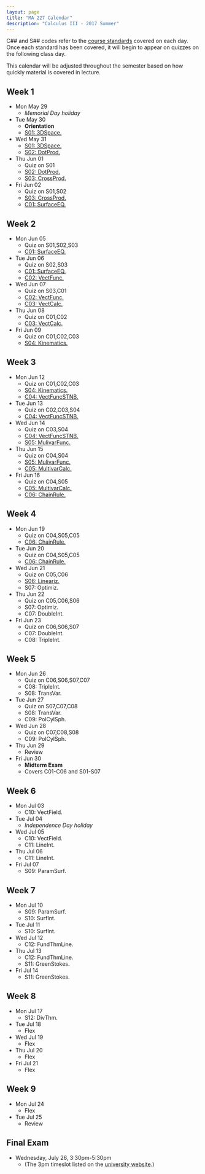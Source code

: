 ```yaml
---
layout: page
title: "MA 227 Calendar"
description: "Calculus III - 2017 Summer"
---
```


C## and S## codes refer to the [course standards][standards] covered on
each day. Once each standard has been covered, it will begin to appear
on quizzes on the following class day.

This calendar will be adjusted throughout the semester based on how
quickly material is covered in lecture.

## Week 1

- Mon May 29
    - *Memorial Day holiday*
- Tue May 30
    - **Orientation**
    - [S01: 3DSpace.](../standards/s01/)
- Wed May 31
    - [S01: 3DSpace.](../standards/s01/)
    - [S02: DotProd.](../standards/s02/)
- Thu Jun 01
    - Quiz on S01
    - [S02: DotProd.](../standards/s02/)
    - [S03: CrossProd.](../standards/s03/)
- Fri Jun 02
    - Quiz on S01,S02
    - [S03: CrossProd.](../standards/s03/)
    - [C01: SurfaceEQ.](../standards/c01/)

## Week 2

- Mon Jun 05
    - Quiz on S01,S02,S03
    - [C01: SurfaceEQ.](../standards/c01/)
- Tue Jun 06
    - Quiz on S02,S03
    - [C01: SurfaceEQ.](../standards/c01/)
    - [C02: VectFunc.](../standards/c02/)
- Wed Jun 07
    - Quiz on S03,C01
    - [C02: VectFunc.](../standards/c02/)
    - [C03: VectCalc.](../standards/c03/)
- Thu Jun 08
    - Quiz on C01,C02
    - [C03: VectCalc.](../standards/c03/)
- Fri Jun 09
    - Quiz on C01,C02,C03
    - [S04: Kinematics.](../standards/s04/)

## Week 3

- Mon Jun 12
    - Quiz on C01,C02,C03
    - [S04: Kinematics.](../standards/s04/)
    - [C04: VectFuncSTNB.](../standards/c04/)
- Tue Jun 13
    - Quiz on C02,C03,S04
    - [C04: VectFuncSTNB.](../standards/c04/)
- Wed Jun 14
    - Quiz on C03,S04
    - [C04: VectFuncSTNB.](../standards/c04/)
    - [S05: MulivarFunc.](../standards/s05/)
- Thu Jun 15
    - Quiz on C04,S04
    - [S05: MulivarFunc.](../standards/s05/)
    - [C05: MultivarCalc.](../standards/c05/)
- Fri Jun 16
    - Quiz on C04,S05
    - [C05: MultivarCalc.](../standards/c05/)
    - [C06: ChainRule.](../standards/c06)

## Week 4

- Mon Jun 19
    - Quiz on C04,S05,C05
    - [C06: ChainRule.](../standards/c06)
- Tue Jun 20
    - Quiz on C04,S05,C05
    - [C06: ChainRule.](../standards/c06)
- Wed Jun 21
    - Quiz on C05,C06
    - [S06: Lineariz.](../standards/s06)
    - S07: Optimiz.
- Thu Jun 22
    - Quiz on C05,C06,S06
    - S07: Optimiz.
    - C07: DoubleInt.
- Fri Jun 23
    - Quiz on C06,S06,S07
    - C07: DoubleInt.
    - C08: TripleInt.

## Week 5

- Mon Jun 26
    - Quiz on C06,S06,S07,C07
    - C08: TripleInt.
    - S08: TransVar.
- Tue Jun 27
    - Quiz on S07,C07,C08
    - S08: TransVar.
    - C09: PolCylSph.
- Wed Jun 28
    - Quiz on C07,C08,S08
    - C09: PolCylSph.
- Thu Jun 29
    - Review
- Fri Jun 30
    - **Midterm Exam**
    - Covers C01-C06 and S01-S07

## Week 6

- Mon Jul 03
    - C10: VectField.
- Tue Jul 04
    - *Independence Day holiday*
- Wed Jul 05
    - C10: VectField.
    - C11: LineInt.
- Thu Jul 06
    - C11: LineInt.
- Fri Jul 07
    - S09: ParamSurf.

## Week 7

- Mon Jul 10
    - S09: ParamSurf.
    - S10: SurfInt.
- Tue Jul 11
    - S10: SurfInt.
- Wed Jul 12
    - C12: FundThmLine.
- Thu Jul 13
    - C12: FundThmLine.
    - S11: GreenStokes.
- Fri Jul 14
    - S11: GreenStokes.

## Week 8

- Mon Jul 17
    - S12: DivThm.
- Tue Jul 18
    - Flex
- Wed Jul 19
    - Flex
- Thu Jul 20
    - Flex
- Fri Jul 21
    - Flex

## Week 9

- Mon Jul 24
    - Flex
- Tue Jul 25
    - Review

## Final Exam

- Wednesday, July 26, 3:30pm-5:30pm
    - (The 3pm timeslot listed on the [university website](http://www.southalabama.edu/departments/registrar/finalexamschedule-summer.html).)

[standards]: ../standards/

